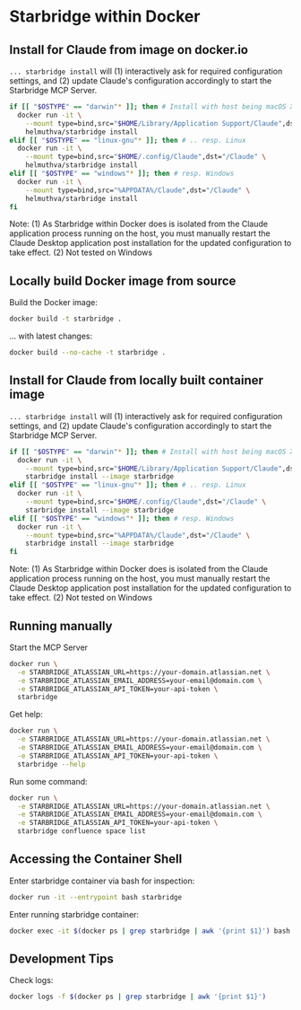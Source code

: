 # Starbridge within Docker

## Install for Claude from image on docker.io

```... starbridge install``` will (1) interactively ask for required configuration settings, and (2) update Claude's configuration accordingly to start the Starbridge MCP Server. 

```bash
if [[ "$OSTYPE" == "darwin"* ]]; then # Install with host being macOS X
  docker run -it \
    --mount type=bind,src="$HOME/Library/Application Support/Claude",dst="/Claude" \
    helmuthva/starbridge install
elif [[ "$OSTYPE" == "linux-gnu"* ]]; then # .. resp. Linux
  docker run -it \
    --mount type=bind,src="$HOME/.config/Claude",dst="/Claude" \
    helmuthva/starbridge install
elif [[ "$OSTYPE" == "windows"* ]]; then # resp. Windows
  docker run -it \
    --mount type=bind,src="%APPDATA%/Claude",dst="/Claude" \
    helmuthva/starbridge install
fi
```

Note:
(1) As Starbridge within Docker does is isolated from the Claude application process running on the host, you must manually restart the Claude Desktop application post installation for the updated configuration to take effect.
(2) Not tested on Windows

## Locally build Docker image from source

Build the Docker image:
```bash
docker build -t starbridge .
```

... with latest changes:
```bash
docker build --no-cache -t starbridge .
```

## Install for Claude from locally built container image

```... starbridge install``` will (1) interactively ask for required configuration settings, and (2) update Claude's configuration accordingly to start the Starbridge MCP Server. 

```bash
if [[ "$OSTYPE" == "darwin"* ]]; then # Install with host being macOS X
  docker run -it \
    --mount type=bind,src="$HOME/Library/Application Support/Claude",dst="/Claude" \
    starbridge install --image starbridge
elif [[ "$OSTYPE" == "linux-gnu"* ]]; then # .. resp. Linux
  docker run -it \
    --mount type=bind,src="$HOME/.config/Claude",dst="/Claude" \
    starbridge install --image starbridge
elif [[ "$OSTYPE" == "windows"* ]]; then # resp. Windows
  docker run -it \
    --mount type=bind,src="%APPDATA%/Claude",dst="/Claude" \
    starbridge install --image starbridge
fi
```

Note:
(1) As Starbridge within Docker does is isolated from the Claude application process running on the host, you must manually restart the Claude Desktop application post installation for the updated configuration to take effect.
(2) Not tested on Windows

## Running manually

Start the MCP Server

```bash
docker run \
  -e STARBRIDGE_ATLASSIAN_URL=https://your-domain.atlassian.net \
  -e STARBRIDGE_ATLASSIAN_EMAIL_ADDRESS=your-email@domain.com \
  -e STARBRIDGE_ATLASSIAN_API_TOKEN=your-api-token \
  starbridge
```

Get help:

```bash
docker run \
  -e STARBRIDGE_ATLASSIAN_URL=https://your-domain.atlassian.net \
  -e STARBRIDGE_ATLASSIAN_EMAIL_ADDRESS=your-email@domain.com \
  -e STARBRIDGE_ATLASSIAN_API_TOKEN=your-api-token \
  starbridge --help
```

Run some command:

```bash
docker run \
  -e STARBRIDGE_ATLASSIAN_URL=https://your-domain.atlassian.net \
  -e STARBRIDGE_ATLASSIAN_EMAIL_ADDRESS=your-email@domain.com \
  -e STARBRIDGE_ATLASSIAN_API_TOKEN=your-api-token \
  starbridge confluence space list
```

## Accessing the Container Shell

Enter starbridge container via bash for inspection:
```bash
docker run -it --entrypoint bash starbridge
```

Enter running starbridge container:

```bash
docker exec -it $(docker ps | grep starbridge | awk '{print $1}') bash
```

## Development Tips

Check logs:
```bash
docker logs -f $(docker ps | grep starbridge | awk '{print $1}')
```
